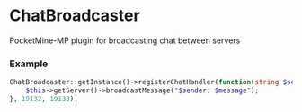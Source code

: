 # ChatBroadcaster
PocketMine-MP plugin for broadcasting chat between servers

### Example
```php
ChatBroadcaster::getInstance()->registerChatHandler(function(string $sender, string $message) : void{
	$this->getServer()->broadcastMessage("$sender: $message");
}, 19132, 19133);
```